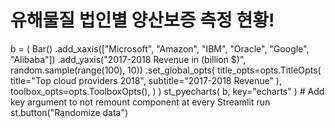 # 유해물질 법인별 양산보증 측정 현황!

b = (
    Bar()
    .add_xaxis(["Microsoft", "Amazon", "IBM", "Oracle", "Google", "Alibaba"])
    .add_yaxis("2017-2018 Revenue in (billion $)", random.sample(range(100), 10))
    .set_global_opts(
        title_opts=opts.TitleOpts(
            title="Top cloud providers 2018", subtitle="2017-2018 Revenue"
        ),
        toolbox_opts=opts.ToolboxOpts(),
    )
)
st_pyecharts(
    b, key="echarts"
)  # Add key argument to not remount component at every Streamlit run
st.button("Randomize data")
